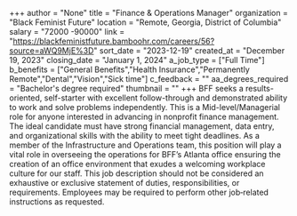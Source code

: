 +++
author = "None"
title = "Finance & Operations Manager"
organization = "Black Feminist Future"
location = "Remote, Georgia, District of Columbia"
salary = "72000 -90000"
link = "https://blackfeministfuture.bamboohr.com/careers/56?source=aWQ9MjE%3D"
sort_date = "2023-12-19"
created_at = "December 19, 2023"
closing_date = "January 1, 2024"
a_job_type = ["Full Time"]
b_benefits = ["General Benefits","Health Insurance","Permanently Remote","Dental","Vision","Sick time"]
c_feedback = ""
aa_degrees_required = "Bachelor's degree required"
thumbnail = ""
+++
BFF seeks a results-oriented, self-starter with excellent follow-through and demonstrated ability to work and solve problems independently. This is a Mid-level/Managerial role for anyone interested in advancing in nonprofit finance management. The ideal candidate must have strong financial management, data entry, and organizational skills with the ability to meet tight deadlines.
As a member of the Infrastructure and Operations team, this position will play a vital role in overseeing the operations for BFF’s Atlanta office ensuring the creation of an office environment that exudes a welcoming workplace culture for our staff.  This job description should not be considered an exhaustive or exclusive statement of duties, responsibilities, or requirements. Employees may be required to perform other job‐related instructions as requested.